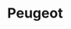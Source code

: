 ---
title: "Peugeot"
url: /ciudad-autonoma-de-buenos-aires/peugeot-avenida-independencia/
shop: coche
---